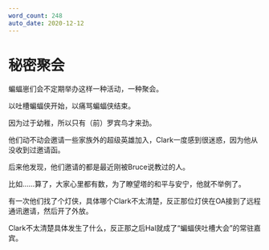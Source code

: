 ```yaml
---
word_count: 248
auto_date: 2020-12-12
---
```


# 秘密聚会

蝙蝠崽们会不定期举办这样一种活动，一种聚会。

以吐槽蝙蝠侠开始，以痛骂蝙蝠侠结束。

因为过于幼稚，所以只有（前）罗宾鸟才来劲。

他们动不动会邀请一些家族外的超级英雄加入，Clark一度感到很迷惑，因为他从没收到过邀请函。

后来他发现，他们邀请的都是最近刚被Bruce说教过的人。

比如……算了，大家心里都有数，为了瞭望塔的和平与安宁，他就不举例了。

有一次他们找了个灯侠，具体哪个Clark不太清楚，反正那位灯侠在OA接到了远程通讯邀请，然后开了外放。

Clark不太清楚具体发生了什么，反正那之后Hal就成了“蝙蝠侠吐槽大会”的常驻嘉宾。
